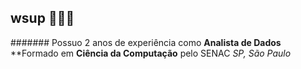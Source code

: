 ## wsup 🦹🏽‍♀️

####### Possuo 2 anos de experiência como **Analista de Dados**
**Formado em **Ciência da Computação** pelo SENAC
*SP, São Paulo*



<!--
**richardsantino/richardsantino** is a ✨ _special_ ✨ repository because its `README.md` (this file) appears on your GitHub profile.

Here are some ideas to get you started:

- 🔭 I’m currently working on ...
- 🌱 I’m currently learning ...
- 👯 I’m looking to collaborate on ...
- 🤔 I’m looking for help with ...
- 💬 Ask me about ...
- 📫 How to reach me: ...
- 😄 Pronouns: ...
- ⚡ Fun fact: ...
-->
